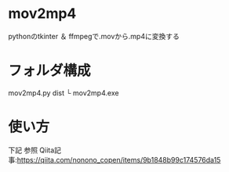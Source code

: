 # mov2mp4

pythonのtkinter ＆ ffmpegで.movから.mp4に変換する


# フォルダ構成

mov2mp4.py
dist
 └ mov2mp4.exe


# 使い方
下記 参照
Qiita記事:https://qiita.com/nonono_copen/items/9b1848b99c174576da15
 
